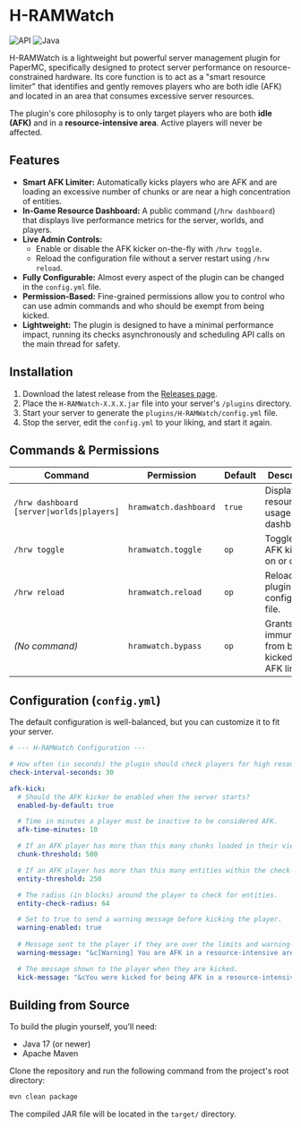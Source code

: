 # H-RAMWatch

![API](https://img.shields.io/badge/API-Paper_1.21-red.svg)
![Java](https://img.shields.io/badge/Java-17+-blue.svg)

H-RAMWatch is a lightweight but powerful server management plugin for PaperMC, specifically designed to protect server performance on resource-constrained hardware. Its core function is to act as a "smart resource limiter" that identifies and gently removes players who are both idle (AFK) and located in an area that consumes excessive server resources.

The plugin's core philosophy is to only target players who are both **idle (AFK)** and in a **resource-intensive area**. Active players will never be affected.

## Features

-   **Smart AFK Limiter:** Automatically kicks players who are AFK and are loading an excessive number of chunks or are near a high concentration of entities.
-   **In-Game Resource Dashboard:** A public command (`/hrw dashboard`) that displays live performance metrics for the server, worlds, and players.
-   **Live Admin Controls:**
    -   Enable or disable the AFK kicker on-the-fly with `/hrw toggle`.
    -   Reload the configuration file without a server restart using `/hrw reload`.
-   **Fully Configurable:** Almost every aspect of the plugin can be changed in the `config.yml` file.
-   **Permission-Based:** Fine-grained permissions allow you to control who can use admin commands and who should be exempt from being kicked.
-   **Lightweight:** The plugin is designed to have a minimal performance impact, running its checks asynchronously and scheduling API calls on the main thread for safety.

## Installation

1.  Download the latest release from the [Releases page](https://github.com/your-username/H-RAMWatch/releases).
2.  Place the `H-RAMWatch-X.X.X.jar` file into your server's `/plugins` directory.
3.  Start your server to generate the `plugins/H-RAMWatch/config.yml` file.
4.  Stop the server, edit the `config.yml` to your liking, and start it again.

## Commands & Permissions

| Command                               | Permission                 | Default    | Description                                                 |
| ------------------------------------- | -------------------------- | ---------- | ----------------------------------------------------------- |
| `/hrw dashboard [server\|worlds\|players]` | `hramwatch.dashboard`      | `true`     | Displays the resource usage dashboard.                      |
| `/hrw toggle`                         | `hramwatch.toggle`         | `op`       | Toggles the AFK kicker on or off live.                      |
| `/hrw reload`                         | `hramwatch.reload`         | `op`       | Reloads the plugin's configuration file.                    |
| *(No command)*                        | `hramwatch.bypass`         | `op`       | Grants immunity from being kicked by the AFK limiter.       |

## Configuration (`config.yml`)

The default configuration is well-balanced, but you can customize it to fit your server.

```yml
# --- H-RAMWatch Configuration ---

# How often (in seconds) the plugin should check players for high resource usage.
check-interval-seconds: 30

afk-kick:
  # Should the AFK kicker be enabled when the server starts?
  enabled-by-default: true

  # Time in minutes a player must be inactive to be considered AFK.
  afk-time-minutes: 10

  # If an AFK player has more than this many chunks loaded in their view, they are a candidate for kicking.
  chunk-threshold: 500

  # If an AFK player has more than this many entities within the check-radius, they are a candidate for kicking.
  entity-threshold: 250

  # The radius (in blocks) around the player to check for entities.
  entity-check-radius: 64

  # Set to true to send a warning message before kicking the player.
  warning-enabled: true
  
  # Message sent to the player if they are over the limits and warning-enabled is true.
  warning-message: "&c[Warning] You are AFK in a resource-intensive area and may be kicked soon."

  # The message shown to the player when they are kicked.
  kick-message: "&cYou were kicked for being AFK in a resource-intensive area.\n&eThis is done to keep the server running smoothly for everyone!"
```

## Building from Source

To build the plugin yourself, you'll need:
-   Java 17 (or newer)
-   Apache Maven

Clone the repository and run the following command from the project's root directory:
```bash
mvn clean package
```
The compiled JAR file will be located in the `target/` directory.
